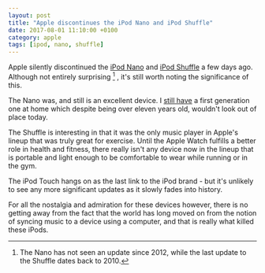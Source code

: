 ```yaml
---
layout: post
title: "Apple discontinues the iPod Nano and iPod Shuffle"
date: 2017-08-01 11:10:00 +0100
category: apple
tags: [ipod, nano, shuffle]
---
```


Apple silently discontinued the [iPod Nano][nanowiki] and [iPod Shuffle][shufflewiki] a few days ago. Although not entirely surprising [^1] , it's still worth noting the significance of this. 

The Nano was, and still is an excellent device. I [still have][cionano] a first generation one at home which despite being over eleven years old, wouldn't look out of place today.

The Shuffle is interesting in that it was the only music player in Apple's lineup that was truly great for exercise. Until the Apple Watch fulfills a better role in health and fitness, there really isn't any device now in the lineup that is portable and light enough to be comfortable to wear while running or in the gym.

The iPod Touch hangs on as the last link to the iPod brand - but it's unlikely to see any more significant updates as it slowly fades into history.

For all the nostalgia and admiration for these devices however, there is no getting away from the fact that the world has long moved on from the notion of syncing music to a device using a computer, and that is really what killed these iPods. 

[nanowiki]:https://en.wikipedia.org/wiki/IPod_Nano
[shufflewiki]:https://en.wikipedia.org/wiki/IPod_Shuffle
[cionano]:http://colm.io/2016/01/18/ipod-nano-first-gen/

[^1]:The Nano has not seen an update since 2012, while the last update to the Shuffle dates back to 2010.
